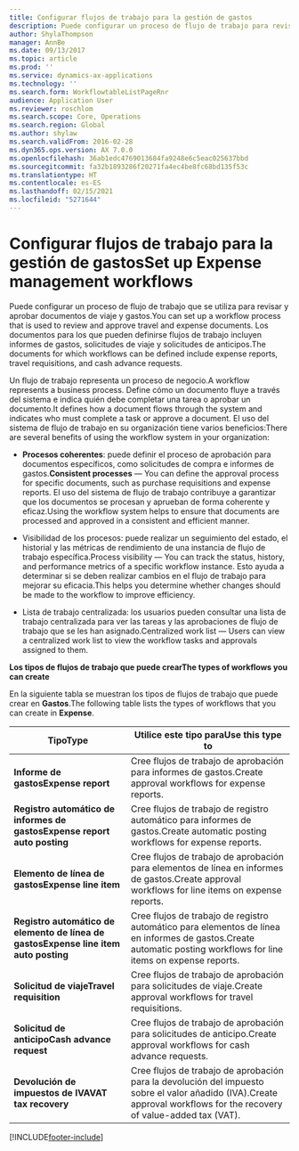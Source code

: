 ```yaml
---
title: Configurar flujos de trabajo para la gestión de gastos
description: Puede configurar un proceso de flujo de trabajo para revisar y aprobar documentos de viaje y gastos.
author: ShylaThompson
manager: AnnBe
ms.date: 09/13/2017
ms.topic: article
ms.prod: ''
ms.service: dynamics-ax-applications
ms.technology: ''
ms.search.form: WorkflowtableListPageRnr
audience: Application User
ms.reviewer: roschlom
ms.search.scope: Core, Operations
ms.search.region: Global
ms.author: shylaw
ms.search.validFrom: 2016-02-28
ms.dyn365.ops.version: AX 7.0.0
ms.openlocfilehash: 36ab1edc4769013684fa9248e6c5eac025637bbd
ms.sourcegitcommit: fa32b1893286f20271fa4ec4be8fc68bd135f53c
ms.translationtype: HT
ms.contentlocale: es-ES
ms.lasthandoff: 02/15/2021
ms.locfileid: "5271644"
---
```

# <a name="set-up-expense-management-workflows"></a><span data-ttu-id="8bc9c-103">Configurar flujos de trabajo para la gestión de gastos</span><span class="sxs-lookup"><span data-stu-id="8bc9c-103">Set up Expense management workflows</span></span>

<span data-ttu-id="8bc9c-104">Puede configurar un proceso de flujo de trabajo que se utiliza para revisar y aprobar documentos de viaje y gastos.</span><span class="sxs-lookup"><span data-stu-id="8bc9c-104">You can set up a workflow process that is used to review and approve travel and expense documents.</span></span> <span data-ttu-id="8bc9c-105">Los documentos para los que pueden definirse flujos de trabajo incluyen informes de gastos, solicitudes de viaje y solicitudes de anticipos.</span><span class="sxs-lookup"><span data-stu-id="8bc9c-105">The documents for which workflows can be defined include expense reports, travel requisitions, and cash advance requests.</span></span>

<span data-ttu-id="8bc9c-106">Un flujo de trabajo representa un proceso de negocio.</span><span class="sxs-lookup"><span data-stu-id="8bc9c-106">A workflow represents a business process.</span></span> <span data-ttu-id="8bc9c-107">Define cómo un documento fluye a través del sistema e indica quién debe completar una tarea o aprobar un documento.</span><span class="sxs-lookup"><span data-stu-id="8bc9c-107">It defines how a document flows through the system and indicates who must complete a task or approve a document.</span></span> <span data-ttu-id="8bc9c-108">El uso del sistema de flujo de trabajo en su organización tiene varios beneficios:</span><span class="sxs-lookup"><span data-stu-id="8bc9c-108">There are several benefits of using the workflow system in your organization:</span></span>

-   <span data-ttu-id="8bc9c-109">**Procesos coherentes**: puede definir el proceso de aprobación para documentos específicos, como solicitudes de compra e informes de gastos.</span><span class="sxs-lookup"><span data-stu-id="8bc9c-109">**Consistent processes** — You can define the approval process for specific documents, such as purchase requisitions and expense reports.</span></span> <span data-ttu-id="8bc9c-110">El uso del sistema de flujo de trabajo contribuye a garantizar que los documentos se procesan y aprueban de forma coherente y eficaz.</span><span class="sxs-lookup"><span data-stu-id="8bc9c-110">Using the workflow system helps to ensure that documents are processed and approved in a consistent and efficient manner.</span></span>

-   <span data-ttu-id="8bc9c-111">Visibilidad de los procesos: puede realizar un seguimiento del estado, el historial y las métricas de rendimiento de una instancia de flujo de trabajo específica.</span><span class="sxs-lookup"><span data-stu-id="8bc9c-111">Process visibility — You can track the status, history, and performance metrics of a specific workflow instance.</span></span> <span data-ttu-id="8bc9c-112">Esto ayuda a determinar si se deben realizar cambios en el flujo de trabajo para mejorar su eficacia.</span><span class="sxs-lookup"><span data-stu-id="8bc9c-112">This helps you determine whether changes should be made to the workflow to improve efficiency.</span></span>

-   <span data-ttu-id="8bc9c-113">Lista de trabajo centralizada: los usuarios pueden consultar una lista de trabajo centralizada para ver las tareas y las aprobaciones de flujo de trabajo que se les han asignado.</span><span class="sxs-lookup"><span data-stu-id="8bc9c-113">Centralized work list — Users can view a centralized work list to view the workflow tasks and approvals assigned to them.</span></span> 

<span data-ttu-id="8bc9c-114">**Los tipos de flujos de trabajo que puede crear**</span><span class="sxs-lookup"><span data-stu-id="8bc9c-114">**The types of workflows you can create**</span></span>

<span data-ttu-id="8bc9c-115">En la siguiente tabla se muestran los tipos de flujos de trabajo que puede crear en **Gastos**.</span><span class="sxs-lookup"><span data-stu-id="8bc9c-115">The following table lists the types of workflows that you can create in **Expense**.</span></span>


|              <span data-ttu-id="8bc9c-116"><strong>Tipo</strong></span><span class="sxs-lookup"><span data-stu-id="8bc9c-116"><strong>Type</strong></span></span>              |                   <span data-ttu-id="8bc9c-117"><strong>Utilice este tipo para</strong></span><span class="sxs-lookup"><span data-stu-id="8bc9c-117"><strong>Use this type to</strong></span></span>                   |
|-------------------------------------------------|-----------------------------------------------------------------------|
|         <span data-ttu-id="8bc9c-118"><strong>Informe de gastos</strong></span><span class="sxs-lookup"><span data-stu-id="8bc9c-118"><strong>Expense report</strong></span></span>         |            <span data-ttu-id="8bc9c-119">Cree flujos de trabajo de aprobación para informes de gastos.</span><span class="sxs-lookup"><span data-stu-id="8bc9c-119">Create approval workflows for expense reports.</span></span>             |
|  <span data-ttu-id="8bc9c-120"><strong>Registro automático de informes de gastos</strong></span><span class="sxs-lookup"><span data-stu-id="8bc9c-120"><strong>Expense report auto posting</strong></span></span>   |        <span data-ttu-id="8bc9c-121">Cree flujos de trabajo de registro automático para informes de gastos.</span><span class="sxs-lookup"><span data-stu-id="8bc9c-121">Create automatic posting workflows for expense reports.</span></span>        |
|       <span data-ttu-id="8bc9c-122"><strong>Elemento de línea de gastos</strong></span><span class="sxs-lookup"><span data-stu-id="8bc9c-122"><strong>Expense line item</strong></span></span>        |     <span data-ttu-id="8bc9c-123">Cree flujos de trabajo de aprobación para elementos de línea en informes de gastos.</span><span class="sxs-lookup"><span data-stu-id="8bc9c-123">Create approval workflows for line items on expense reports.</span></span>      |
| <span data-ttu-id="8bc9c-124"><strong>Registro automático de elemento de línea de gastos</strong></span><span class="sxs-lookup"><span data-stu-id="8bc9c-124"><strong>Expense line item auto posting</strong></span></span> | <span data-ttu-id="8bc9c-125">Cree flujos de trabajo de registro automático para elementos de línea en informes de gastos.</span><span class="sxs-lookup"><span data-stu-id="8bc9c-125">Create automatic posting workflows for line items on expense reports.</span></span> |
|       <span data-ttu-id="8bc9c-126"><strong>Solicitud de viaje</strong></span><span class="sxs-lookup"><span data-stu-id="8bc9c-126"><strong>Travel requisition</strong></span></span>       |          <span data-ttu-id="8bc9c-127">Cree flujos de trabajo de aprobación para solicitudes de viaje.</span><span class="sxs-lookup"><span data-stu-id="8bc9c-127">Create approval workflows for travel requisitions.</span></span>           |
|      <span data-ttu-id="8bc9c-128"><strong>Solicitud de anticipo</strong></span><span class="sxs-lookup"><span data-stu-id="8bc9c-128"><strong>Cash advance request</strong></span></span>      |         <span data-ttu-id="8bc9c-129">Cree flujos de trabajo de aprobación para solicitudes de anticipo.</span><span class="sxs-lookup"><span data-stu-id="8bc9c-129">Create approval workflows for cash advance requests.</span></span>          |
|        <span data-ttu-id="8bc9c-130"><strong>Devolución de impuestos de IVA</strong></span><span class="sxs-lookup"><span data-stu-id="8bc9c-130"><strong>VAT tax recovery</strong></span></span>        | <span data-ttu-id="8bc9c-131">Cree flujos de trabajo de aprobación para la devolución del impuesto sobre el valor añadido (IVA).</span><span class="sxs-lookup"><span data-stu-id="8bc9c-131">Create approval workflows for the recovery of value-added tax (VAT).</span></span>  |



[!INCLUDE[footer-include](../includes/footer-banner.md)]